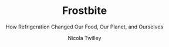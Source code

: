 ---
title: "Frostbite"
subtitle: "How Refrigeration Changed Our Food, Our Planet, and Ourselves"
description: ""
layout: book
author: Nicola Twilley
started: 2024-08-10
read: 
status: reading
rating: 0
color: 
cover: 
pages: 400
progress: 44.00
link: https://www.nicolatwilley.com/frostbite
---